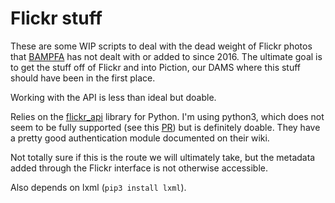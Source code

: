 # Flickr stuff

These are some WIP scripts to deal with the dead weight of Flickr photos that [BAMPFA](https://www.flickr.com/photos/bampfa/) has not dealt with or added to since 2016. The ultimate goal is to get the stuff off of Flickr and into Piction, our DAMS where this stuff should have been in the first place.

Working with the API is less than ideal but doable. 

Relies on the [flickr_api](https://github.com/alexis-mignon/python-flickr-api) library for Python. I'm using python3, which does not seem to be fully supported (see this [PR](https://github.com/alexis-mignon/python-flickr-api/pull/101)) but is definitely doable. They have a pretty good authentication module documented on their wiki.

Not totally sure if this is the route we will ultimately take, but the metadata added through the Flickr interface is not otherwise accessible.

Also depends on lxml (`pip3 install lxml`).